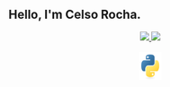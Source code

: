 ## Hello, I'm Celso Rocha.
<div align="center">
  <a href="https://github.com/celsick">
  <img height="180em" src="https://github-readme-stats.vercel.app/api?username=celsick&show_icons=true&theme=tokyonight&include_all_commits=true&count_private=true"/>
  <img height="180em" src="https://github-readme-stats.vercel.app/api/top-langs/?username=celsick&layout=compact&langs_count=16&theme=tokyonight"/>
</div>

<div style="display: inline_block" align="center"><br>
  <img align="center" alt="Python" height="50" width="40" src="https://raw.githubusercontent.com/devicons/devicon/master/icons/python/python-original.svg">
</div>

##

